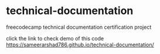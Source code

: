 # technical-documentation
freecodecamp technical documentation certification project

click the link to check demo of this code
https://sameerarshad786.github.io/technical-documentation/
